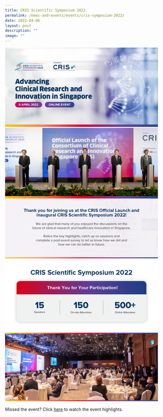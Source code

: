 ```yaml
---
title: CRIS Scientific Symposium 2022
permalink: /news-and-events/events/cris-symposium-2022/
date: 2022-04-06
layout: post
description: ""
image: ""
---
```

![](/images/Events/2022/220406_CRIS%20symposium/Artwork_Banner%20-%20landscape.png)
![](/images/Events/2022/220406_CRIS%20symposium/01%20-%20Body.png)

Missed the event? Click [here](https://www.youtube.com/watch?v=7J_hjMNsb1w&list=PLtlj1-m4_fngtlUUyeAczHLXlCe5K0sCH) to watch the event highlights.